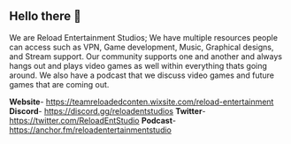 ## Hello there 👋

We are Reload Entertainment Studios; We have multiple resources people can access such as VPN, Game development, Music, Graphical designs, and Stream support. Our community supports one and another and always hangs out and plays video games as well within everything thats going around. We also have a podcast that we discuss video games and future games that are coming out. 

**Website**- https://teamreloadedconten.wixsite.com/reload-entertainment
**Discord**- https://discord.gg/reloadentstudios
**Twitter**- https://twitter.com/ReloadEntStudio
**Podcast**-https://anchor.fm/reloadentertainmentstudio
